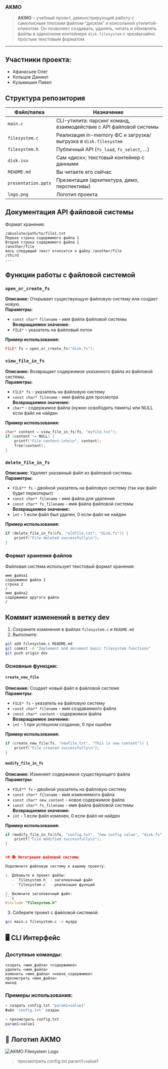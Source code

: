 ### AKMO

> **AKMO** – учебный проект, демонстрирующий работу с самописным плоским
> файлом-“диском” и консольной утилитой-клиентом. Он позволяет создавать,
> удалять, читать и обновлять файлы в одиночном контейнере `disk.filesystem`
> с чрезвычайно простым текстовым форматом.

---


## Участники проекта:
- Афанасьев Олег
- Кольцов Даниил
- Кузьмишин Павел

##  Структура репозитория

| Файл/папка         | Назначение                                                        |
|--------------------|-------------------------------------------------------------------|
| `main.c`           | CLI-утилита: парсинг команд, взаимодействие с API файловой системы|
| `filesystem.c`     | Реализация in-memory ФС и загрузка/выгрузка в `disk.filesystem`   |
| `filesystem.h`     | Публичный API (`fs_load`, `fs_select`, …)                         |
| `disk.iso`         | Сам «диск»; текстовый контейнер с данными                        |
| `README.md`        | Вы читаете его сейчас                                            |
| `presentation.pptx`| Презентация (архитектура, демо, перспективы)                     |
| `logo.png`         | Логотип проекта                                                  |

## Документация API файловой системы

Формат хранения:
```
/absolute/path/to/file1.txt
Первая строка содержимого файла 1
Вторая строка содержимого файла 1
/another/file
весь следующий текст относится к файлу /another/file
/third
...
```

## Функции работы с файловой системой

### `open_or_create_fs`
**Описание:** Открывает существующую файловую систему или создает новую.  
**Параметры:**
- `const char* filename` - имя файла файловой системы  
**Возвращаемое значение:**
- `FILE*` - указатель на файловый поток

**Пример использования:**
```c
FILE* fs = open_or_create_fs("disk.fs");
```

### `view_file_in_fs`
**Описание:** Возвращает содержимое указанного файла из файловой системы.  
**Параметры:**
- `FILE* fs` - указатель на файловую систему
- `const char* filename` - имя файла для просмотра  
**Возвращаемое значение:**
- `char*` - содержимое файла (нужно освободить память) или NULL если файл не найден

**Пример использования:**
```c
char* content = view_file_in_fs(fs, "myfile.txt");
if (content != NULL) {
    printf("File content:\n%s\n", content);
    free(content);
}
```

### `delete_file_in_fs`
**Описание:** Удаляет указанный файл из файловой системы.  
**Параметры:**
- `FILE** fs` - двойной указатель на файловую систему (так как файл будет переоткрыт)
- `const char* filename` - имя файла для удаления
- `const char* fs_filename` - имя файла файловой системы  
**Возвращаемое значение:**
- `int` - 1 если файл был удален, 0 если файл не найден

**Пример использования:**
```c
if (delete_file_in_fs(&fs, "oldfile.txt", "disk.fs")) {
    printf("File deleted successfully\n");
}
```

### Формат хранения файлов
Файловая система использует текстовый формат хранения:
```
имя_файла1
содержимое файла 1
строка 2
/
имя_файла2
содержимое другого файла
/
```

## Коммит изменений в ветку dev

1. Сохраните изменения в файлах `filesystem.c` и `README.md`
2. Выполните:
```bash
git add filesystem.c README.md
git commit -m "Implement and document basic filesystem functions"
git push origin dev
```

### Основные функции:

#### `create_new_file`
**Описание:** Создает новый файл в файловой системе  
**Параметры:**
- `FILE* fs` - указатель на файловую систему
- `const char* filename` - имя создаваемого файла
- `const char* content` - содержимое файла  
**Возвращаемое значение:**
- `int` - 1 при успешном создании, 0 при ошибке

**Пример использования:**
```c
if (create_new_file(fs, "newfile.txt", "This is new content")) {
    printf("File created successfully\n");
}
```

#### `modify_file_in_fs`
**Описание:** Изменяет содержимое существующего файла  
**Параметры:**
- `FILE** fs` - двойной указатель на файловую систему
- `const char* filename` - имя изменяемого файла
- `const char* new_content` - новое содержимое файла
- `const char* fs_filename` - имя файла файловой системы  
**Возвращаемое значение:**
- `int` - 1 если файл изменен, 0 если файл не найден

**Пример использования:**
```c
if (modify_file_in_fs(&fs, "config.txt", "new config value", "disk.fs")) {
    printf("File modified successfully\n");
}


## 📚 Интеграция файловой системы

Подключите файловую систему к вашему проекту:

1. Добавьте в проект файлы:
   - `filesystem.h` - заголовочный файл
   - `filesystem.c` - реализация функций

2. Включите заголовочный файл:
```c
#include "filesystem.h"
```

3. Соберите проект с файловой системой:
```bash
gcc main.c filesystem.c -o myapp
```

## 🖥 CLI Интерфейс

### Доступные команды:
```
создать <имя_файла> <содержимое>
удалить <имя_файла>
изменить <имя_файла> <новое_содержимое>
просмотреть <имя_файла>
выход
```

### Примеры использования:
```bash
> создать config.txt "param1=value1"
Файл 'config.txt' создан

> просмотреть config.txt
param1=value1
```

## 🎨 Логотип AKMO
![AKMO Filesystem Logo](logo.png)

> просмотреть config.txt
param1=value1
```

